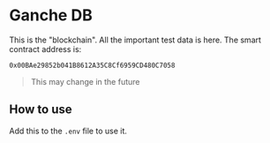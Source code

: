 # Ganche DB

This is the "blockchain". All the important test data is here.
The smart contract address is:

```
0x00BAe29852b041B8612A35C8Cf6959CD480C7058
```
> This may change in the future

## How to use
Add this to the ```.env``` file to use it.
